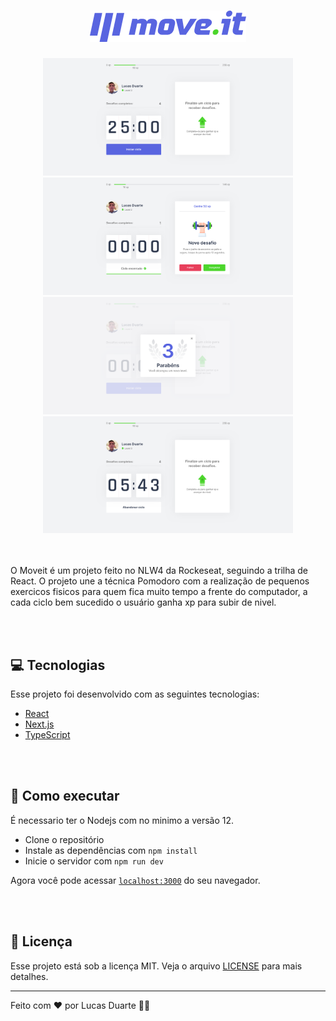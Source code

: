 <h1 align="center">
  <img alt="move.it" title="move.it" src=".github/logo.png" />
</h1>

<section align="center">
<img src=".github/photo-3.png" width="400" alt="">
<img src=".github/photo-1.png" width="400" alt="">
<img src=".github/photo-2.png" width="400" alt="">
<img src=".github/photo-4.png" width="400" alt="">
</section>

<br>
<br>

O Moveit é um projeto feito no NLW4 da Rockeseat, seguindo a trilha de React. O projeto une a técnica Pomodoro com a realização de pequenos exercicos fisicos para quem fica muito tempo a frente do computador, a cada ciclo bem sucedido o usuário ganha xp para subir de nivel.

<br>
<br>

## 💻 Tecnologias

Esse projeto foi desenvolvido com as seguintes tecnologias:

- [React](https://reactjs.org)
- [Next.js](https://nextjs.org/)
- [TypeScript](https://www.typescriptlang.org/)

<br>
<br>

## 🚀 Como executar

É necessario ter o Nodejs com no minimo a versão 12.

- Clone o repositório
- Instale as dependências com `npm install`
- Inicie o servidor com `npm run dev`

Agora você pode acessar [`localhost:3000`](http://localhost:3000) do seu navegador.

<br>
<br>


## 📄 Licença

Esse projeto está sob a licença MIT. Veja o arquivo [LICENSE](LICENSE.md) para mais detalhes.

---

Feito com ♥ por Lucas Duarte 👋🏻 